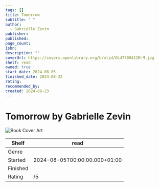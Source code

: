 ```yaml
---
tags: []
title: Tomorrow
subtitle: " "
author:
  - Gabrielle Zevin
publisher: 
published: 
page_count: 
isbn: 
description: ""
coverUrl: https://covers.openlibrary.org/b/olid/OL47709411M-M.jpg
shelf: read
owned: true
start_date: 2024-08-05
finished_date: 2024-08-22
rating: 
recommended_by: 
created: 2024-08-23
---
```


# Tomorrow by Gabrielle Zevin

![Book Cover Art](https://covers.openlibrary.org/b/olid/OL47709411M-M.jpg)

| Shelf | read |
| --- | --- |
| Genre |  |
| Started | 2024-08-05T00:00:00.000+01:00 |
| Finished |  |
| Rating | /5 |

